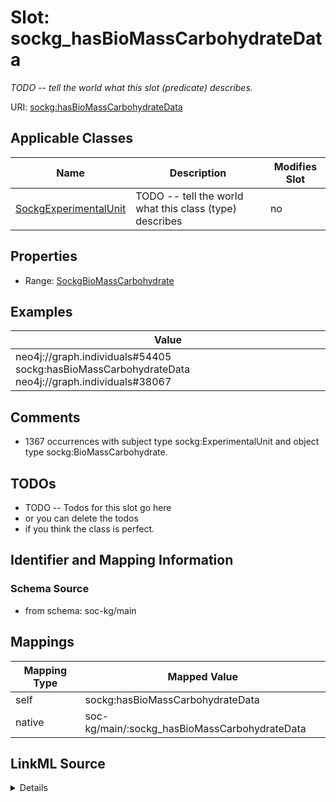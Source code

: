 

# Slot: sockg_hasBioMassCarbohydrateData


_TODO -- tell the world what this slot (predicate) describes._





URI: [sockg:hasBioMassCarbohydrateData](http://www.semanticweb.org/sockg/ontologies/2024/0/soil-carbon-ontology/hasBioMassCarbohydrateData)



<!-- no inheritance hierarchy -->





## Applicable Classes

| Name | Description | Modifies Slot |
| --- | --- | --- |
| [SockgExperimentalUnit](../classes/SockgExperimentalUnit.md) | TODO -- tell the world what this class (type) describes |  no  |







## Properties

* Range: [SockgBioMassCarbohydrate](../classes/SockgBioMassCarbohydrate.md)






## Examples

| Value |
| --- |
| neo4j://graph.individuals#54405 sockg:hasBioMassCarbohydrateData neo4j://graph.individuals#38067 |

## Comments

* 1367 occurrences with subject type sockg:ExperimentalUnit and object type sockg:BioMassCarbohydrate.

## TODOs

* TODO -- Todos for this slot go here
* or you can delete the todos
* if you think the class is perfect.

## Identifier and Mapping Information







### Schema Source


* from schema: soc-kg/main




## Mappings

| Mapping Type | Mapped Value |
| ---  | ---  |
| self | sockg:hasBioMassCarbohydrateData |
| native | soc-kg/main/:sockg_hasBioMassCarbohydrateData |




## LinkML Source

<details>
```yaml
name: sockg_hasBioMassCarbohydrateData
description: TODO -- tell the world what this slot (predicate) describes.
todos:
- TODO -- Todos for this slot go here
- or you can delete the todos
- if you think the class is perfect.
comments:
- 1367 occurrences with subject type sockg:ExperimentalUnit and object type sockg:BioMassCarbohydrate.
examples:
- value: neo4j://graph.individuals#54405 sockg:hasBioMassCarbohydrateData neo4j://graph.individuals#38067
from_schema: soc-kg/main
rank: 1000
slot_uri: sockg:hasBioMassCarbohydrateData
alias: sockg_hasBioMassCarbohydrateData
domain_of:
- sockg_ExperimentalUnit
range: sockg_BioMassCarbohydrate

```
</details>